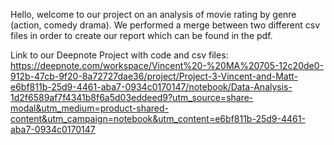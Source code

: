 Hello, welcome to our project on an analysis of movie rating by genre (action, comedy drama). We performed a merge between two different csv files in order to create our report which can be found in the pdf.

Link to our Deepnote Project with code and csv files:
https://deepnote.com/workspace/Vincent%20-%20MA%20705-12c20de0-912b-47cb-9f20-8a72727dae36/project/Project-3-Vincent-and-Matt-e6bf811b-25d9-4461-aba7-0934c0170147/notebook/Data-Analysis-1d2f6589af7f4341b8f6a5d03eddeed9?utm_source=share-modal&utm_medium=product-shared-content&utm_campaign=notebook&utm_content=e6bf811b-25d9-4461-aba7-0934c0170147
